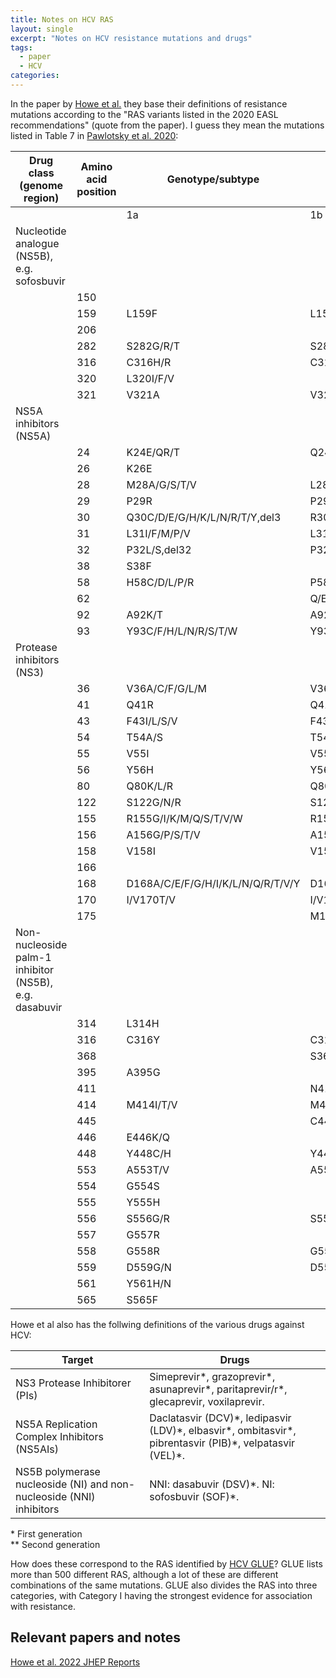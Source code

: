 ```yaml
---
title: Notes on HCV RAS
layout: single
excerpt: "Notes on HCV resistance mutations and drugs"
tags:
  - paper
  - HCV
categories:
---
```


In the paper by [Howe et al.](https://www.jhep-reports.eu/article/S2589-5559(22)00034-9/fulltext) they base their definitions of resistance mutations according to the "RAS variants listed in the 2020 EASL recommendations" (quote from the paper).  I guess they mean the mutations listed in Table 7 in [Pawlotsky et al. 2020](https://www.journal-of-hepatology.eu/article/S0168-8278(20)30548-1/fulltext):   


| Drug class (genome region)                             | Amino acid position | Genotype/subtype                   |                                  |                          |              |                    |                    |                   |
|--------------------------------------------------------|---------------------|------------------------------------|----------------------------------|--------------------------|--------------|--------------------|--------------------|-------------------|
|                                                        |                     | 1a                                 | 1b                               | 2                        | 3            | 4                  | 5                  | 6                 |
| Nucleotide analogue (NS5B), e.g. sofosbuvir            |                     |                                    |                                  |                          |              |                    |                    |                   |
|                                                        | 150                 |                                    |                                  |                          | A150V        |                    |                    |                   |
|                                                        | 159                 | L159F                              | L159F                            | L159F                    | L159F        |                    |                    |                   |
|                                                        | 206                 |                                    |                                  |                          | K206E        |                    |                    |                   |
|                                                        | 282                 | S282G/R/T                          | S282G/R/T                        | S282G/R/T                | S282G/R/T    | S282C/G/R/T        | S282G/R/T          | S282G/R/T         |
|                                                        | 316                 | C316H/R                            | C316F/H/N                        |                          |              |                    |                    |                   |
|                                                        | 320                 | L320I/F/V                          |                                  |                          |              |                    |                    |                   |
|                                                        | 321                 | V321A                              | V321I                            |                          | V321A        | V321A              |                    |                   |
| NS5A inhibitors (NS5A)                                 |                     |                                    |                                  |                          |              |                    |                    |                   |
|                                                        | 24                  | K24E/QR/T                          | Q24K                             | T24A/S                   | S24F         |                    |                    | Q24H              |
|                                                        | 26                  | K26E                               |                                  |                          |              |                    |                    |                   |
|                                                        | 28                  | M28A/G/S/T/V                       | L28A/M/T                         | L/F28C/S                 | M28T/K       | L28M/S/T/V         | L28I               | F/L28A/I/L/M/T/V  |
|                                                        | 29                  | P29R                               | P29S, del29                      | P29S                     |              |                    |                    |                   |
|                                                        | 30                  | Q30C/D/E/G/H/K/L/N/R/T/Y,del3      | R30G/H/P/Q/S                     | L30H/S                   | A30D/E/K/S   | L30F/G/H/R/ S      | Q30H               | R30E/H/N/S        |
|                                                        | 31                  | L31I/F/M/P/V                       | L31F/I/M/V/W                     | L31I/M/V                 | L31F/I/M/P/V | M/L31I/V           | L31F/I/V           | L31I/M/V          |
|                                                        | 32                  | P32L/S,del32                       | P32F/L/S,del32                   |                          |              |                    | P32L               | P32A/L/Q/R/S      |
|                                                        | 38                  | S38F                               |                                  |                          |              |                    |                    |                   |
|                                                        | 58                  | H58C/D/L/P/R                       | P58A/D/L/S/R/T                   |                          |              | T58A/P/S           |                    | T58A/G/H/N/S      |
|                                                        | 62                  |                                    | Q/E62D                           |                          | S62L         |                    |                    |                   |
|                                                        | 92                  | A92K/T                             | A92E/K/T/V                       | C92R/S/T/W               | E92K         |                    |                    | E92T              |
|                                                        | 93                  | Y93C/F/H/L/N/R/S/T/W               | Y93C/H/N/R/S/T                   | Y93F/N/H                 | Y93H/N/S     | Y93C/H/N/ S/R/W    |                    | T93A/H/N/ S       |
| Protease inhibitors (NS3)                              |                     |                                    |                                  |                          |              |                    |                    |                   |
|                                                        | 36                  | V36A/C/F/G/L/M                     | V36A/C/G/L/M                     |                          |              |                    |                    | V36I              |
|                                                        | 41                  | Q41R                               | Q41R                             |                          | Q41K         | Q41R               |                    | Q41K/R            |
|                                                        | 43                  | F43I/L/S/V                         | F43I/S/V                         | F43V                     |              |                    |                    |                   |
|                                                        | 54                  | T54A/S                             | T54A/C/G/S                       |                          |              |                    |                    |                   |
|                                                        | 55                  | V55I                               | V55A                             | V55A/I                   |              |                    |                    |                   |
|                                                        | 56                  | Y56H                               | Y56H/L/F                         | Y56H/F                   | Y56H         | Y56H               |                    | Y56H              |
|                                                        | 80                  | Q80K/L/R                           | Q80H/K/L/R                       |                          | Q80K/R       | Q80R               |                    | L80K/Q            |
|                                                        | 122                 | S122G/N/R                          | S122A/D/G/I/N/R/T                |                          |              |                    |                    | S122T             |
|                                                        | 155                 | R155G/I/K/M/Q/S/T/V/W              | R155C/G/I/K/L/Q/M/S/T/W          |                          | R155K        | R155C/K            | R155K              |                   |
|                                                        | 156                 | A156G/P/S/T/V                      | A156G/P/S/T/V                    | A156L/M/T/V              | A156G/P/T/V  | A156G/H/K/L/S/T/V  | A156T/V            | A156T/V           |
|                                                        | 158                 | V158I                              | V158I                            |                          |              |                    |                    |                   |
|                                                        | 166                 |                                    |                                  |                          | A166S/T/Y    |                    |                    |                   |
|                                                        | 168                 | D168A/C/E/F/G/H/I/K/L/N/Q/R/T/V/Y  | D168A/C/E/F/G/H/I/K/L/N/Q/T/V/Y  | D168A/E/F/G/H/N/S/T/V/Y  | Q168H/K/L/R  | D168A/E/G/H/T/V    | D168A/E/H/K/R/V/Y  | D168A/E/G/H/V/Y   |
|                                                        | 170                 | I/V170T/V                          | I/V170A/L/T                      |                          |              |                    |                    | I170V             |
|                                                        | 175                 |                                    | M175L                            |                          |              |                    |                    |                   |
| Non-nucleoside palm-1 inhibitor (NS5B), e.g. dasabuvir |                     |                                    |                                  |                          |              |                    |                    |                   |
|                                                        | 314                 | L314H                              |                                  |                          |              |                    |                    |                   |
|                                                        | 316                 | C316Y                              | C316H/N/Y/W                      |                          |              |                    |                    |                   |
|                                                        | 368                 |                                    | S368T                            |                          |              |                    |                    |                   |
|                                                        | 395                 | A395G                              |                                  |                          |              |                    |                    |                   |
|                                                        | 411                 |                                    | N411S                            |                          |              |                    |                    |                   |
|                                                        | 414                 | M414I/T/V                          | M414I/T/V                        |                          |              |                    |                    |                   |
|                                                        | 445                 |                                    | C445F/Y                          |                          |              |                    |                    |                   |
|                                                        | 446                 | E446K/Q                            |                                  |                          |              |                    |                    |                   |
|                                                        | 448                 | Y448C/H                            | Y448C/H                          |                          |              |                    |                    |                   |
|                                                        | 553                 | A553T/V                            | A553V                            |                          |              |                    |                    |                   |
|                                                        | 554                 | G554S                              |                                  |                          |              |                    |                    |                   |
|                                                        | 555                 | Y555H                              |                                  |                          |              |                    |                    |                   |
|                                                        | 556                 | S556G/R                            | S556G/R                          |                          |              |                    |                    |                   |
|                                                        | 557                 | G557R                              |                                  |                          |              |                    |                    |                   |
|                                                        | 558                 | G558R                              | G558R                            |                          |              |                    |                    |                   |
|                                                        | 559                 | D559G/N                            | D559G/N                          |                          |              |                    |                    |                   |
|                                                        | 561                 | Y561H/N                            |                                  |                          |              |                    |                    |                   |
|                                                        | 565                 | S565F                              |                                  |                          |              |                    |                    |                   |  
  
  
Howe et al also has the follwing definitions of the various drugs against HCV:  

| Target                                                              | Drugs                                                                                                          |
|---------------------------------------------------------------------|----------------------------------------------------------------------------------------------------------------|
| NS3 Protease Inhibitorer (PIs)                                      | Simeprevir\*, grazoprevir\*, asunaprevir\*, paritaprevir/r\*, glecaprevir, voxilaprevir.                       |
| NS5A Replication Complex Inhibitors (NS5AIs)                        | Daclatasvir  (DCV)\*, ledipasvir (LDV)\*, elbasvir\*, ombitasvir\*, pibrentasvir (PIB)\*, velpatasvir (VEL)\*. |
| NS5B polymerase nucleoside (NI) and non-nucleoside (NNI) inhibitors | NNI: dasabuvir (DSV)\*. NI: sofosbuvir (SOF)\*.                                                                |  

\* First generation  
** Second generation

How does these correspond to the RAS identified by [HCV GLUE](http://hcv-glue.cvr.gla.ac.uk/#/project/rap)? GLUE lists more than 500 different RAS, although a lot of these are different combinations of the same mutations. GLUE also divides the RAS into three categories, with Category I having the strongest evidence for association with resistance.  

## Relevant papers and notes  
[Howe et al. 2022 JHEP Reports](/paper_notes/Howe_et_al_2022/)